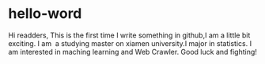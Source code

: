 # hello-word
Hi readders,
This is the first time I write something in github,I am a little bit exciting.
I am  a studying master on xiamen university.I major in statistics.
I am interested in maching learning and Web Crawler.
Good luck and fighting!
